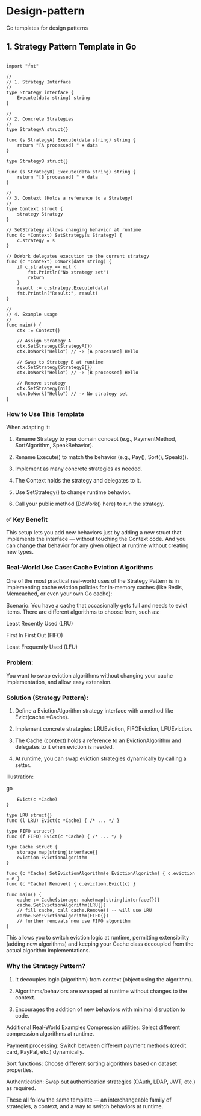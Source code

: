 # Design-pattern
Go templates for design patterns

## 1. Strategy Pattern Template in Go

```package main

import "fmt"

//
// 1. Strategy Interface
//
type Strategy interface {
    Execute(data string) string
}

//
// 2. Concrete Strategies
//
type StrategyA struct{}

func (s StrategyA) Execute(data string) string {
    return "[A processed] " + data
}

type StrategyB struct{}

func (s StrategyB) Execute(data string) string {
    return "[B processed] " + data
}

//
// 3. Context (Holds a reference to a Strategy)
//
type Context struct {
    strategy Strategy
}

// SetStrategy allows changing behavior at runtime
func (c *Context) SetStrategy(s Strategy) {
    c.strategy = s
}

// DoWork delegates execution to the current strategy
func (c *Context) DoWork(data string) {
    if c.strategy == nil {
        fmt.Println("No strategy set")
        return
    }
    result := c.strategy.Execute(data)
    fmt.Println("Result:", result)
}

//
// 4. Example usage
//
func main() {
    ctx := Context{}

    // Assign Strategy A
    ctx.SetStrategy(StrategyA{})
    ctx.DoWork("Hello") // -> [A processed] Hello

    // Swap to Strategy B at runtime
    ctx.SetStrategy(StrategyB{})
    ctx.DoWork("Hello") // -> [B processed] Hello

    // Remove strategy
    ctx.SetStrategy(nil)
    ctx.DoWork("Hello") // -> No strategy set
}
```
### How to Use This Template
When adapting it:

1. Rename Strategy to your domain concept (e.g., PaymentMethod, SortAlgorithm, SpeakBehavior).

2. Rename Execute() to match the behavior (e.g., Pay(), Sort(), Speak()).

3. Implement as many concrete strategies as needed.

4. The Context holds the strategy and delegates to it.

5. Use SetStrategy() to change runtime behavior.

6. Call your public method (DoWork() here) to run the strategy.

### ✅ Key Benefit
This setup lets you add new behaviors just by adding a new struct that implements the interface — without touching the Context code.
And you can change that behavior for any given object at runtime without creating new types.

### Real-World Use Case: Cache Eviction Algorithms
One of the most practical real-world uses of the Strategy Pattern is in implementing cache eviction policies for in-memory caches (like Redis, Memcached, or even your own Go cache):

Scenario:
You have a cache that occasionally gets full and needs to evict items.
There are different algorithms to choose from, such as:

Least Recently Used (LRU)

First In First Out (FIFO)

Least Frequently Used (LFU)

### Problem:
You want to swap eviction algorithms without changing your cache implementation, and allow easy extension.

### Solution (Strategy Pattern):

1. Define a EvictionAlgorithm strategy interface with a method like Evict(cache *Cache).

2. Implement concrete strategies: LRUEviction, FIFOEviction, LFUEviction.

3. The Cache (context) holds a reference to an EvictionAlgorithm and delegates to it when eviction is needed.

4. At runtime, you can swap eviction strategies dynamically by calling a setter.

Illustration:

go
``` type EvictionAlgorithm interface {
    Evict(c *Cache)
}

type LRU struct{}
func (l LRU) Evict(c *Cache) { /* ... */ }

type FIFO struct{}
func (f FIFO) Evict(c *Cache) { /* ... */ }

type Cache struct {
    storage map[string]interface{}
    eviction EvictionAlgorithm
}

func (c *Cache) SetEvictionAlgorithm(e EvictionAlgorithm) { c.eviction = e }
func (c *Cache) Remove() { c.eviction.Evict(c) }

func main() {
    cache := Cache{storage: make(map[string]interface{})}
    cache.SetEvictionAlgorithm(LRU{})
    // fill cache, call cache.Remove() -- will use LRU
    cache.SetEvictionAlgorithm(FIFO{})
    // further removals now use FIFO algorithm
}
```
This allows you to switch eviction logic at runtime, permitting extensibility (adding new algorithms) and keeping your Cache class decoupled from the actual algorithm implementations.

### Why the Strategy Pattern?
1. It decouples logic (algorithm) from context (object using the algorithm).

2. Algorithms/behaviors are swapped at runtime without changes to the context.

3. Encourages the addition of new behaviors with minimal disruption to code.

Additional Real-World Examples
Compression utilities: Select different compression algorithms at runtime.

Payment processing: Switch between different payment methods (credit card, PayPal, etc.) dynamically.

Sort functions: Choose different sorting algorithms based on dataset properties.

Authentication: Swap out authentication strategies (OAuth, LDAP, JWT, etc.) as required.

These all follow the same template — an interchangeable family of strategies, a context, and a way to switch behaviors at runtime.
